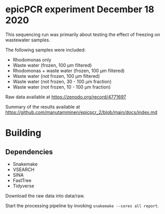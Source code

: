 # epicPCR experiment December 18 2020 

This sequencing run was primarily about testing the effect of freezing on wastewater samples.

The following samples were included:

- Rhodomonas only
- Waste water (frozen, 100 µm filtered)
- Rhodomonas + waste water (frozen, 100 µm filtered)
- Waste water (not frozen, 100 µm filtered)
- Waste water (not frozen, 30 - 100 µm fraction)
- Waste water (not frozen, 10 - 100 µm fraction)

Raw data available at https://zenodo.org/record/4771697

Summary of the results available at https://github.com/manutamminen/epicpcr_2/blob/main/docs/index.md

# Building

## Dependencies

- Snakemake
- VSEARCH
- SINA
- FastTree
- Tidyverse

Download the raw data into data/raw.

Start the processing pipeline by invoking `snakemake --cores all report`.



